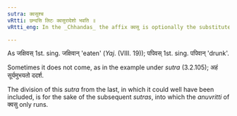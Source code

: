 ```yaml
---
sutra: क्वसुश्च
vRtti: छन्दसि लिटः क्वसुरादेशो भवति ॥
vRtti_eng: In the _Chhandas_ the affix क्वसु is optionally the substitute of लिट्.

---
```

As जक्षिवस् 1st. sing. जक्षिवान् 'eaten' (_Yaj_. (VIII. 19)); पपिवस् 1st. sing. पपिवान् 'drunk'.

Sometimes it does not come, as in the example under _sutra_ (3.2.105); अहं सूर्यमुभयतो ददर्श.

The division of this _sutra_ from the last, in which it could well have been included, is for the sake of the subsequent _sutras_, into which the _anuvritti_ of क्वसु only runs.